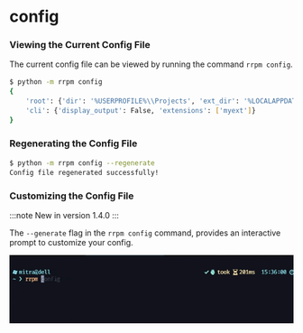 # config

### Viewing the Current Config File

The current config file can be viewed by running the command `rrpm config`.

```bash
$ python -m rrpm config
{
    'root': {'dir': '%USERPROFILE%\\Projects', 'ext_dir': '%LOCALAPPDATA%\\rrpm\\extensions'},
    'cli': {'display_output': False, 'extensions': ['myext']}
}
```

### Regenerating the Config File

```bash
$ python -m rrpm config --regenerate
Config file regenerated successfully!
```

### Customizing the Config File

:::note
New in version 1.4.0
:::

The `--generate` flag in the `rrpm config` command, provides an interactive prompt to customize your config.

![customizing config](../assets/customizing-config.gif)